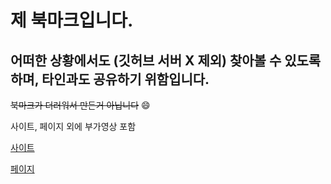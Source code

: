# 제 북마크입니다.
## 어떠한 상황에서도 (깃허브 서버 X 제외) 찾아볼 수 있도록 하며, 타인과도 공유하기 위함입니다.
~~북마크가 더러워서 만든거 아닙니다~~ :smile:

사이트, 페이지 외에 부가영상 포함



<a href="https://github.com/hbsowo58/bookmark/blob/master/site/site.md"> 사이트 <br>
  
<a href="https://github.com/hbsowo58/bookmark/blob/master/page/page.md"> 페이지 <br>





